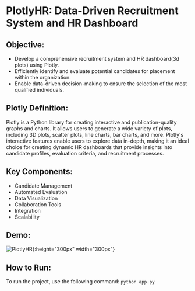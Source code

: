 # PlotlyHR: Data-Driven Recruitment System and HR Dashboard

## Objective:
- Develop a comprehensive recruitment system and HR dashboard(3d plots) using Plotly.
- Efficiently identify and evaluate potential candidates for placement within the organization.
- Enable data-driven decision-making to ensure the selection of the most qualified individuals.


## Plotly Definition:
Plotly is a Python library for creating interactive and publication-quality graphs and charts. It allows users to generate a wide variety of plots, including 3D plots, scatter plots, line charts, bar charts, and more. Plotly's interactive features enable users to explore data in-depth, making it an ideal choice for creating dynamic HR dashboards that provide insights into candidate profiles, evaluation criteria, and recruitment processes.

## Key Components:
- Candidate Management
- Automated Evaluation
- Data Visualization
- Collaboration Tools
- Integration
- Scalability

## Demo:
![PlotlyHR](https://github.com/m-rishab/Job-recruitment-prediction-and-HR-Dashboard-using-plotly/assets/113618652/0db05eb2-c87c-4e38-a30c-41e0cb920ff8){:height="300px" width="300px"}

## How to Run:
To run the project, use the following command:
`python app.py`
